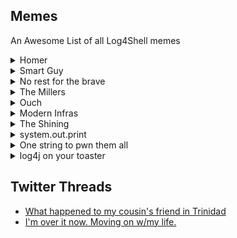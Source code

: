 ## Memes
An Awesome List of all Log4Shell memes


<details>
  <summary>Homer</summary>
  
![Homer](https://preview.redd.it/ikmilayonk581.jpg?auto=webp&s=a9092a9ada97f1a6bad83339a5cd42d390539bc2)
</details>


<details>
  <summary>Smart Guy</summary>
  
![SmartGuy](https://preview.redd.it/f86dylwa7j581.jpg?width=640&crop=smart&auto=webp&s=2615f4387dab9442d58a7582abbcf80f573f0579)
</details>

<details>
  <summary>No rest for the brave</summary>
  
![Norestforthebrave](https://images.squarespace-cdn.com/content/v1/5355d604e4b03c3e9896e131/33b7228c-a3cc-40d1-948c-c38dfc11f4db/image-asset.jpeg?format=1000w)
</details>

<details>
  <summary>The Millers</summary>
  
![TheMillers](https://img.ifunny.co/images/d039196db1a717ca386f8a03e0af1abe2f6d0db92eb187013127fd65ecd44b8e_1.jpg
)
</details>

<details>
  <summary>Ouch</summary>
  
![Ouch](https://i.imgur.com/2d1lQOJ.jpeg
)
</details>


<details>
  <summary>Modern Infras</summary>
  
![moderninfras](https://dl.airtable.com/.attachments/1079f2fdaa378dfa750abdd28095b390/ab4c8815/20211213_141935.jpg
)
</details>

<details>
  <summary>The Shining</summary>
  
![theshining](https://pbs.twimg.com/media/FGc65vvXEAQdCj0.jpg)
</details>


<details>
  <summary>system.out.print</summary>
  
![One String](https://dl.airtable.com/.attachments/60c0ed8bc50050d1a1200ca72e98099c/5b732839/nuhDFFb.jpeg)
</details>

<details>
  <summary>One string to pwn them all</summary>
  
![system.out.print](https://pbs.twimg.com/media/FGSUoT-VkAE7e9R?format=jpg&name=small
)
</details>

<details>
  <summary>log4j on your toaster</summary>
  
![log4j toaster](https://media-exp1.licdn.com/dms/image/C4E22AQFFGAmYVkNK6w/feedshare-shrink_1280/0/1639556460600?e=1642636800&v=beta&t=SrUqAxc5HHrwcCC2Rljy0c76LA2AHJQeOxxBFN9Zh_Y)
</details>


## Twitter Threads
- [What happened to my cousin's friend in Trinidad](https://twitter.com/lcamtuf/status/1471334811646132230)
- [I'm over it now. Moving on w/my life.](https://twitter.com/tinkersec/status/1471128734010945542?s=21)
